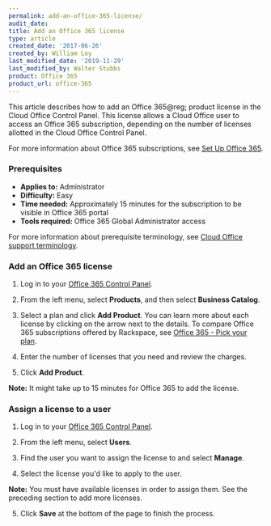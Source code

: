 ```yaml
---
permalink: add-an-office-365-license/
audit_date: 
title: Add an Office 365 license
type: article
created_date: '2017-06-26'
created_by: William Loy
last_modified_date: '2019-11-29'
last_modified_by: Walter Stubbs
product: Office 365
product_url: office-365
---
```


This article describes how to add an Office 365@reg; product license in the Cloud Office Control Panel. This license allows a Cloud Office user to access an Office 365 subscription, depending on the number of licenses allotted in the Cloud Office Control Panel.

For more information about Office 365 subscriptions, see [Set Up Office 365](/support/how-to/set-up-office-365).

### Prerequisites

- **Applies to:** Administrator
- **Difficulty:** Easy
- **Time needed:** Approximately 15 minutes for the subscription to be visible in Office 365 portal
- **Tools required:** Office 365 Global Administrator access

For more information about prerequisite terminology, see [Cloud Office support terminology](/support/how-to/cloud-office-support-terminology).


### Add an Office 365 license

1. 	Log in to your [Office 365 Control Panel](https://office365.cp.rackspace.com).

2.  From the left menu, select **Products**, and then select **Business Catalog**.

3.  Select a plan and click **Add Product**. You can learn more about each license by clicking on the arrow next to the details. To compare Office 365 subscriptions offered by Rackspace, see [Office 365 - Pick your plan](https://www.rackspace.com/office-365/pick-your-plan).

3. Enter the number of licenses that you need and review the charges.

4. Click **Add Product**.

**Note:** It might take up to 15 minutes for Office 365 to add the license.

### Assign a license to a user

1.	Log in to your [Office 365 Control Panel](https://office365.cp.rackspace.com).

2.	From the left menu, select **Users**.

3.  Find the user you want to assign the license to and select **Manage**.

4.  Select the license you'd like to apply to the user.

**Note:** You must have available licenses in order to assign them. See the preceding section to add more licenses.

5.  Click **Save** at the bottom of the page to finish the process.

